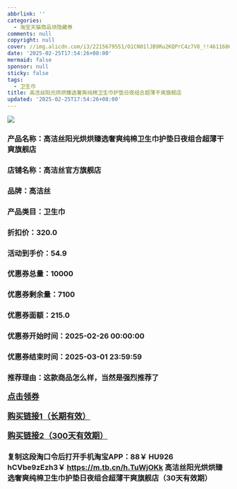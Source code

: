 ```yaml
---
abbrlink: ''
categories:
  - 淘宝天猫商品领隐藏券
comments: null
copyright: null
cover: //img.alicdn.com/i3/2215679551/O1CN01lJB9Ru2KQPrC4z7V8_!!4611686018427385407-0-item_pic.jpg
date: '2025-02-25T17:54:26+08:00'
mermaid: false
sponsor: null
sticky: false
tags:
  - 卫生巾
title: 高洁丝阳光烘烘臻选奢爽纯棉卫生巾护垫日夜组合超薄干爽旗舰店
updated: '2025-02-25T17:54:26+08:00'
--- 
```


![](//img.alicdn.com/i3/2215679551/O1CN01lJB9Ru2KQPrC4z7V8_!!4611686018427385407-0-item_pic.jpg)

### 产品名称：高洁丝阳光烘烘臻选奢爽纯棉卫生巾护垫日夜组合超薄干爽旗舰店
### 店铺名称：高洁丝官方旗舰店
### 品牌：高洁丝
### 产品类目：卫生巾
### 折扣价：320.0
### 活动到手价：54.9
### 优惠券总量：10000
### 优惠券剩余量：7100
### 优惠券面额：215.0
### 优惠券开始时间：2025-02-26 00:00:00	
### 优惠券结束时间：2025-03-01 23:59:59	
### 推荐理由：这款商品怎么样，当然是强烈推荐了

<p style="font-size: 18px; font-weight: bold;">
  <a href="https://uland.taobao.com/coupon/edetail?e=IHkVKdd%2BahalhHvvyUNXZfh8CuWt5YH5OVuOuRD5gLJMmdsrkidbOWBzzpT26idJCBrIYqXzsUSxutjeKpLKFHEf0wxi47dvDa2hnGoXKdBgzifQwIPA9S7hozo5rIdlRSHvQe2jOLZ9pbNCYX0I%2BPP%2BWUTgK%2F%2B0I%2BtaUgbudUxA%2B536asYsLWVfKa%2BhVnNDdeSdGwUPw4Eg%2FaeCkoU%2B6JjB6TX2HR3QQ5WKStDdyeTLAJho1Tgm24y1rRo98IyIzxHHRjXbSzC3GXpSbfs48vOo%2BpvW%2FSVzZoncMgBF3BZwr49L9IAs%2Bi2VinX2s8QDswDhlpaMEawCGruttYDvNg%3D%3D&traceId=0b515d4517407227641888116d126c&union_lens=lensId%3AOPT%401740722766%4021334b05_0dee_1954b298272_9455%4001%40eyJmbG9vcklkIjo3MzM1NH0ie" target="_blank">点击领券</a>
</p>
<p style="font-size: 18px; font-weight: bold;">
  <a href="https://s.click.taobao.com/t?e=m%3D2%26s%3DhQikXULrrahw4vFB6t2Z2ueEDrYVVa64K7Vc7tFgwiHjf2vlNIV67uW8xal2bDKcahEP0ZrOLIr3ID%2FV1RqsF4wnCJeELi4I%2FIEn%2BS1IjHAB0ghlTd7WlZVm%2FOAUUFw71qrpxiwMoCNxc1AtbZGVS936JshS%2F%2FIdwE682doWS60LZMqoQW%2BfuKGzo1lVxIio82FC4%2BZsO3Vv27pM%2Bo0TUKIkNdRoXvldpYToRduH5VHxPOiM6GXEqmQe8BvJiAgyjCYtYGASbzRUrFwjXfRKMROfYmExpA2104bt%2FCh0HCbHTmyVjyxWeiO2qdZIk889ZGxKxc8BRnQ%3D" target="_blank">购买链接1（长期有效）</a>
</p>
<p style="font-size: 18px; font-weight: bold;">
  <a href="https://s.click.taobao.com/70HXVNs" target="_blank">购买链接2（300天有效期）</a>
</p>

### 复制这段淘口令后打开手机淘宝APP：88￥ HU926 hCVbe9zEzh3￥ https://m.tb.cn/h.TuWjOKk  高洁丝阳光烘烘臻选奢爽纯棉卫生巾护垫日夜组合超薄干爽旗舰店（30天有效期）
